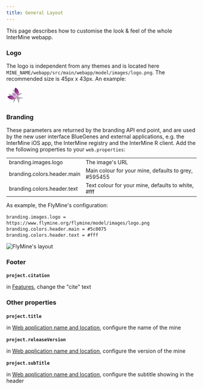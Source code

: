 ```yaml
---
title: General Layout
---
```


This page describes how to customise the look & feel of the whole InterMine webapp.

### Logo

The logo is independent from any themes and is located here `MINE_NAME/webapp/src/main/webapp/model/images/logo.png`. The recommended size is 45px x 43px. An example:

![FlyMine's logo](../../imgs/logo.png)


### Branding

These parameters are returned by the branding API end point, and are used by the new user interface BlueGenes and external applications, e.g. the InterMine iOS app, the InterMine registry and the InterMine R client.
Add the the following properties to your `web.properties`:

|  |  |
| :--- | :--- |
| branding.images.logo | The image's URL |
| branding.colors.header.main | Main colour for your mine, defaults to grey, \#595455 |
| branding.colors.header.text | Text colour for your mine, defaults to white, \#fff |

As example, the FlyMine's configuration:
```text
branding.images.logo = https://www.flymine.org/flymine/model/images/logo.png
branding.colors.header.main = #5c0075
branding.colors.header.text = #fff
```
![FlyMine's layout](/img/branding.png)
### Footer

**`project.citation`**

in [Features](../properties/web-properties.md), change the "cite" text

### Other properties

**`project.title`**

in [Web application name and location](../../web-services/intermine-properties.md#web-application-name-and-location), configure the name of the mine

**`project.releaseVersion`**

in [Web application name and location](../../web-services/intermine-properties.md#web-application-name-and-location), configure the version of the mine

**`project.subTitle`**

in [Web application name and location](../../web-services/intermine-properties.md#web-application-name-and-location), configure the subtitle showing in the header
